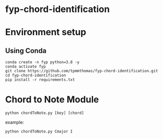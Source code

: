 # fyp-chord-identification

# Environment setup

## Using Conda
```
conda create -n fyp python=3.8 -y
conda activate fyp
git clone https://github.com/tpmmthomas/fyp-chord-identification.git
cd fyp-chord-identification
pip install -r requirements.txt
```

# Chord to Note Module
```
python chordToNote.py [key] [chord]
```  
example:   
```
python chordToNote.py Cmajor I
```
